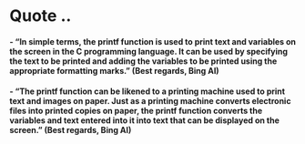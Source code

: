 # Quote ..

#### - “In simple terms, the printf function is used to print text and variables on the screen in the C programming language. It can be used by specifying the text to be printed and adding the variables to be printed using the appropriate formatting marks.” (Best regards, Bing AI)

#### - “The printf function can be likened to a printing machine used to print text and images on paper. Just as a printing machine converts electronic files into printed copies on paper, the printf function converts the variables and text entered into it into text that can be displayed on the screen.” (Best regards, Bing AI)

